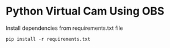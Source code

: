 # Python Virtual Cam Using OBS

Install dependencies from requirements.txt file
	
`pip install -r requirements.txt`
